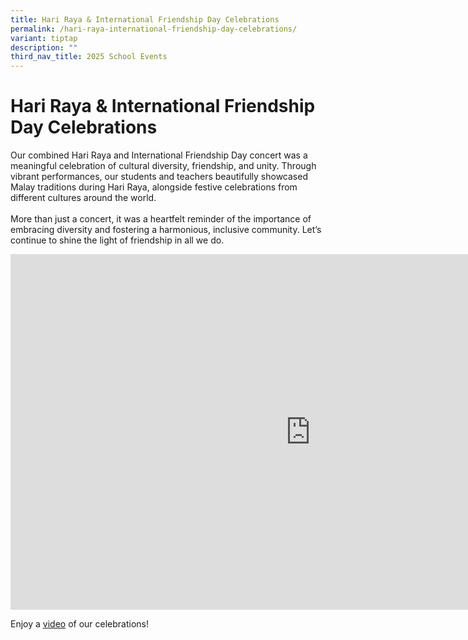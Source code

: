 ```yaml
---
title: Hari Raya & International Friendship Day Celebrations
permalink: /hari-raya-international-friendship-day-celebrations/
variant: tiptap
description: ""
third_nav_title: 2025 School Events
---
```

<h1><strong>Hari Raya &amp; International Friendship Day Celebrations</strong></h1>
<p>Our combined Hari Raya and International Friendship Day concert was a
meaningful celebration of cultural diversity, friendship, and unity. Through
vibrant performances, our students and teachers beautifully showcased Malay
traditions during Hari Raya, alongside festive celebrations from different
cultures around the world.
<br>
<br>More than just a concert, it was a heartfelt reminder of the importance
of embracing diversity and fostering a harmonious, inclusive community.
Let’s continue to shine the light of friendship in all we do.</p>
<div class="iframe-wrapper">
<iframe height="569" width="960" allowfullscreen="true" frameborder="0" src="https://docs.google.com/presentation/d/e/2PACX-1vSypcDd5vDTphsNQ90tAQgL1cPAiodHuQNE1LEan7HZTC0yuurUOCmUwl0UMegxB2dU1YomWuKoQMID/pubembed?start=true&amp;loop=true&amp;delayms=3000"></iframe>
</div>
<p>Enjoy a <a href="https://www.instagram.com/reel/DIba8SovbVj/?utm_source=ig_web_copy_link&amp;igsh=MzRlODBiNWFlZA==" rel="noopener nofollow" target="_blank">video</a> of
our celebrations!</p>